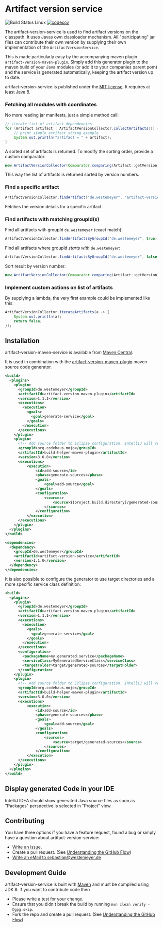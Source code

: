 # Artifact version service

![Build Status Linux](https://github.com/swesteme/artifact-version-service/workflows/Java%20CI%20with%20Maven/badge.svg?branch=main) [![codecov](https://codecov.io/gh/swesteme/artifact-version-service/branch/main/graph/badge.svg?token=QTB0PSUS2X)](https://codecov.io/gh/swesteme/artifact-version-service)

The artifact-version-service is used to find artifact versions on the classpath. It uses Javas own classloader mechanism. All "participating" jar files can contribute their own version by supplying their own implementation of the `ArtifactVersionService`.

This is made particularly easy by the accompanying maven plugin `artifact-version-maven-plugin`. Simply add this generator plugin to the maven build of your Java modules (or add it to your companies parent pom) and the service is generated automatically, keeping the artifact version up to date.

artifact-version-service is published under the
[MIT license](http://opensource.org/licenses/MIT). It requires at least Java 8.

### Fetching all modules with coordinates
No more reading jar manifests, just a simple method call:

```java
// iterate list of artifact dependencies
for (Artifact artifact : ArtifactVersionCollector.collectArtifacts()) {
    // print simple artifact string example
    System.out.println("artifact = " + artifact);
}
```
A sorted set of artifacts is returned. To modify the sorting order, provide a custom comparator:
```java
new ArtifactVersionCollector(Comparator.comparing(Artifact::getVersion)).collect();
```
This way the list of artifacts is returned sorted by version numbers. 

### Find a specific artifact
```java
ArtifactVersionCollector.findArtifact("de.westemeyer", "artifact-version-service");
```
Fetches the version details for a specific artifact.

### Find artifacts with matching groupId(s)
Find all artifacts with groupId `de.westemeyer` (exact match):
```java
ArtifactVersionCollector.findArtifactsByGroupId("de.westemeyer", true);
```

Find all artifacts where groupId *starts with* `de.westemeyer`:
```java
ArtifactVersionCollector.findArtifactsByGroupId("de.westemeyer", false);
```

Sort result by version number:
```java
new ArtifactVersionCollector(Comparator.comparing(Artifact::getVersion)).artifactsByGroupId("de.", false);
```

### Implement custom actions on list of artifacts
By supplying a lambda, the very first example could be implemented like this:
```java
ArtifactVersionCollector.iterateArtifacts(a -> {
    System.out.println(a);
    return false;
});
```

## Installation

artifact-version-maven-service is available from
[Maven Central](https://search.maven.org/artifact/de.westemeyer/artifact-version-service).

It is used in combination with the [artifact-version-maven-plugin](https://github.com/swesteme/artifact-version-maven-plugin) maven source code generator.
```xml
<build>
  <plugins>
    <plugin>
      <groupId>de.westemeyer</groupId>
      <artifactId>artifact-version-maven-plugin</artifactId>
      <version>1.1.1</version>
      <executions>
        <execution>
          <goals>
            <goal>generate-service</goal>
          </goals>
        </execution>
      </executions>
    </plugin>
    <plugin>
      <!-- Add source folder to Eclipse configuration. IntelliJ will recognize extra source automatically. -->
      <groupId>org.codehaus.mojo</groupId>
      <artifactId>build-helper-maven-plugin</artifactId>
      <version>3.0.0</version>
      <executions>
          <execution>
              <id>add-source</id>
              <phase>generate-sources</phase>
              <goals>
                  <goal>add-source</goal>
              </goals>
              <configuration>
                  <sources>
                      <source>${project.build.directory}/generated-sources/artifact-versions</source>
                  </sources>
              </configuration>
          </execution>
      </executions>
    </plugin>
  </plugins>
</build>

<dependencies>
  <dependency>
    <groupId>de.westemeyer</groupId>
    <artifactId>artifact-version-service</artifactId>
    <version>1.1.0</version>
  </dependency>
</dependencies>
```

It is also possible to configure the generator to use target directories and a more specific service class definition:
```xml
<build>
  <plugins>
    <plugin>
      <groupId>de.westemeyer</groupId>
      <artifactId>artifact-version-maven-plugin</artifactId>
      <version>1.1.1</version>
      <executions>
        <execution>
          <goals>
            <goal>generate-service</goal>
          </goals>
        </execution>
      </executions>
      <configuration>
        <packageName>my.generated.service</packageName>
        <serviceClass>MyGeneratedServiceClass</serviceClass>
        <targetFolder>target/generated-sources</targetFolder>
      </configuration>
    </plugin>
    <plugin>
      <!-- Add source folder to Eclipse configuration. IntelliJ will recognize extra source automatically. -->
      <groupId>org.codehaus.mojo</groupId>
      <artifactId>build-helper-maven-plugin</artifactId>
      <version>3.0.0</version>
      <executions>
          <execution>
              <id>add-source</id>
              <phase>generate-sources</phase>
              <goals>
                  <goal>add-source</goal>
              </goals>
              <configuration>
                  <sources>
                      <source>target/generated-sources</source>
                  </sources>
              </configuration>
          </execution>
      </executions>
    </plugin>
  </plugins>
</build>
```

## Display generated Code in your IDE
IntelliJ IDEA should show generated Java source files as soon as "Packages" perspective is selected in "Project" view. 

## Contributing

You have three options if you have a feature request, found a bug or
simply have a question about artifact-version-service:

* [Write an issue.](https://github.com/swesteme/artifact-version-service/issues/new)
* Create a pull request. (See [Understanding the GitHub Flow](https://guides.github.com/introduction/flow/index.html))
* [Write an eMail to sebastian@westemeyer.de](mailto:sebastian@westemeyer.de)

## Development Guide

artifact-version-service is built with [Maven](http://maven.apache.org/) and must be
compiled using JDK 8. If you want to contribute code then

* Please write a test for your change.
* Ensure that you didn't break the build by running `mvn clean verify -Dgpg.skip`.
* Fork the repo and create a pull request. (See [Understanding the GitHub Flow](https://guides.github.com/introduction/flow/index.html))
